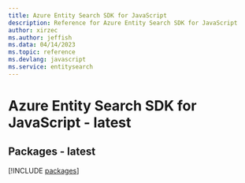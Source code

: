 ```yaml
---
title: Azure Entity Search SDK for JavaScript
description: Reference for Azure Entity Search SDK for JavaScript
author: xirzec
ms.author: jeffish
ms.data: 04/14/2023
ms.topic: reference
ms.devlang: javascript
ms.service: entitysearch
---
```

# Azure Entity Search SDK for JavaScript - latest
## Packages - latest
[!INCLUDE [packages](entity-search-index.md)]